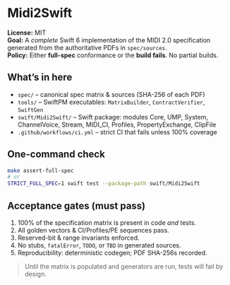 # Midi2Swift

**License:** MIT  
**Goal:** A *complete* Swift 6 implementation of the MIDI 2.0 specification generated from the authoritative PDFs in `spec/sources`.  
**Policy:** Either **full-spec** conformance or the **build fails**. No partial builds.

## What’s in here
- `spec/` – canonical spec matrix & sources (SHA-256 of each PDF)
- `tools/` – SwiftPM executables: `MatrixBuilder`, `ContractVerifier`, `SwiftGen`
- `swift/Midi2Swift/` – Swift package: modules Core, UMP, System, ChannelVoice, Stream, MIDI_CI, Profiles, PropertyExchange, ClipFile
- `.github/workflows/ci.yml` – strict CI that fails unless 100% coverage

## One-command check
```bash
make assert-full-spec
# or
STRICT_FULL_SPEC=1 swift test --package-path swift/Midi2Swift
```

## Acceptance gates (must pass)
1. 100% of the specification matrix is present in code *and* tests.
2. All golden vectors & CI/Profiles/PE sequences pass.
3. Reserved-bit & range invariants enforced.
4. No stubs, `fatalError`, `TODO`, or `TBD` in generated sources.
5. Reproducibility: deterministic codegen; PDF SHA-256s recorded.

> Until the matrix is populated and generators are run, tests will fail by design.
